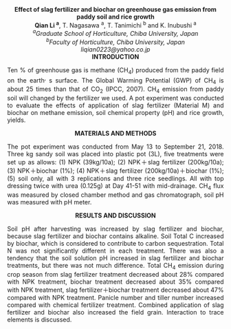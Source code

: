 <center><strong>Effect of slag fertilizer and biochar on greenhouse gas emission from
paddy soil and rice growth</strong>

<center><strong>Qian Li <sup>a</sup></strong>, T. Nagasawa <sup>a</sup>, T. Tanimichi <sup>b</sup> and K. Inubushi <sup>a</sup>

<center><i><sup>a</sup>Graduate School of Horticulture, Chiba University, Japan</i>

<center><i><sup>b</sup>Faculty of Horticulture, Chiba University, Japan</i>

<center><i>liqian0223@yahoo.co.jp</i>

<center><strong>INTRODUCTION</strong>

<p style=text-align:justify>Ten % of greenhouse gas is methane (CH<sub>4</sub>) produced from the paddy field
on the earth<sup>,</sup> s surface. The Global Warming Potential (GWP) of CH<sub>4</sub>
is about 25 times than that of CO<sub>2</sub> (IPCC, 2007). CH<sub>4</sub> emission from
paddy soil will changed by the fertilizer we used. A pot experiment was
conducted to evaluate the effects of application of slag fertilizer
(Material M) and biochar on methane emission, soil chemical property
(pH) and rice growth, yields.

<center><strong>MATERIALS AND METHODS</strong>

<p style=text-align:justify>The pot experiment was conducted from May 13 to September 21, 2018.
Three kg sandy soil was placed into plastic pot (3L), five treatments
were set up as allows: (1) NPK (39kg/10a); (2) NPK＋slag fertilizer
(200kg/10a); (3) NPK＋biochar (1%); (4) NPK＋slag fertilizer
(200kg/10a)＋biochar (1%); (5) soil only, all with 3 replications and
three rice seedlings. All with top dressing twice with urea (0.125g) at
Day 41-51 with mid-drainage. CH<sub>4</sub> flux was measured by closed chamber
method and gas chromatograph, soil pH was measured with pH meter.

<center><strong>RESULTS AND DISCUSSION </strong>

<p style=text-align:justify>Soil pH after harvesting was increased by slag fertilizer and biochar,
because slag fertilizer and biochar contains alkaline. Soil Total C
increased by biochar, which is considered to contribute to carbon
sequestration. Total N was not significantly different in each
treatment. There was also a tendency that the soil solution pH increased
in slag fertilizer and biochar treatments, but there was not much
difference. Total CH<sub>4</sub> emission during crop season from slag fertilizer
treatment decreased about 28% compared with NPK treatment, biochar
treatment decreased about 35% compared with NPK treatment, slag
fertilizer＋biochar treatment decreased about 47% compared with NPK
treatment. Panicle number and tiller number increased compared with
chemical fertilizer treatment. Combined application of slag fertilizer
and biochar also increased the field grain. Interaction to trace
elements is discussed.
